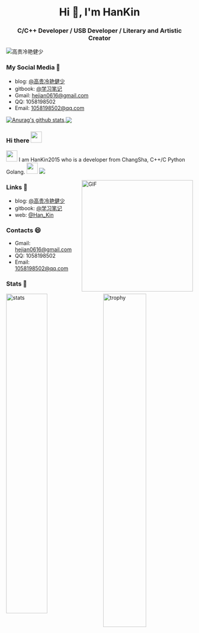 <!--
**HanKin2015/HanKin2015** is a ✨ _special_ ✨ repository because its `README.md` (this file) appears on your GitHub profile.

Here are some ideas to get you started:

- 🔭 I’m currently working on ...
- 🌱 I’m currently learning ...
- 👯 I’m looking to collaborate on ...
- 🤔 I’m looking for help with ...
- 💬 Ask me about ...
- 📫 How to reach me: ...
- 😄 Pronouns: ...
- ⚡ Fun fact: ...
-->

<h1 align="center">Hi 👋, I'm HanKin</h1>
<h3 align="center">C/C++ Developer / USB Developer / Literary and Artistic Creator</h3>

<p align="left"> <img src="https://komarev.com/ghpvc/?username=HanKin2015" alt="高贵冷艳健少" /> </p>

### My Social Media 💬
- blog: [@高贵冷艳健少](https://hankin2015.github.io/)
- gitbook: [@学习笔记](https://hankin2015.github.io/GitBook/)
- Gmail: hejian0616@gmail.com
- QQ: 1058198502
- Email: 1058198502@qq.com

<a href="https://github.com/HanKin2015">
  <img align="center" src="https://github-readme-stats-ten-gilt.vercel.app/api?username=HanKin2015&show_icons=truet&include_all_commits=True&hide=contribs" alt="Anurag's github stats" />
</a>

<a href="https://github.com/HanKin2015">
  <!-- Change the `github-readme-stats.anuraghazra1.vercel.app` to `github-readme-stats.vercel.app`  -->
  <img align="center" src="https://github-readme-stats-ten-gilt.vercel.app/api/top-langs/?username=HanKin2015&layout=compact" />
</a>

### Hi there <img src="https://emojis.slackmojis.com/emojis/images/1579216111/7550/pikachu_wave.gif" width="30" /> 
<!-- <img src="https://raw.githubusercontent.com/MartinHeinz/MartinHeinz/master/wave.gif" width="30px"> -->
<!-- 👋 -->

<img src="https://emojis.slackmojis.com/emojis/images/1479080836/1363/eevee.gif?1479080836" width="30" /> I am HanKin2015 who is a developer from ChangSha, C++/C Python Golang. <img src="https://emojis.slackmojis.com/emojis/images/1588315024/8823/hyperkitty.gif?1588315024" width="30" /> ![](https://visitor-badge.glitch.me/badge?page_id=cosyer)

<img align="right" alt="GIF" src="https://media.giphy.com/media/SWoSkN6DxTszqIKEqv/giphy.gif" height="300" />

### Links 📌

- blog: [@高贵冷艳健少](https://hankin2015.github.io/)
- gitbook: [@学习笔记](https://hankin2015.github.io/GitBook/)
- web: [@Han_Kin](https://blog.csdn.net/Han_kin)

### Contacts 😄

- Gmail: hejian0616@gmail.com
- QQ: 1058198502
- Email: 1058198502@qq.com

### Stats 🌱

<img src="https://github-readme-stats.vercel.app/api?username=HanKin2015&show_icons=true&hide_border=true&hide=contribs,prs" alt="stats" width="47%" align="left"/>

<img src="https://github-profile-trophy.vercel.app/?username=HanKin2015&theme=flat&column=3&margin-w=10&title=Stars,Commit,Issues" alt="trophy" width="48%" align="right"/>
